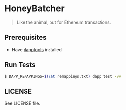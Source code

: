 # HoneyBatcher

> Like the animal, but for Ethereum transactions.

## Prerequisites

- Have [dapptools](https://github.com/dapphub/dapptools#installation) installed

## Run Tests

```bash
$ DAPP_REMAPPINGS=$(cat remappings.txt) dapp test -vv
```

## LICENSE

See LICENSE file.
